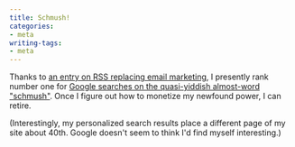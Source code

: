 ```yaml
---
title: Schmush!
categories:
- meta
writing-tags:
- meta
---
```


Thanks to [an entry on RSS replacing email marketing][1], I presently rank number one for [Google searches on the quasi-yiddish almost-word "schmush"][2].  Once I figure out how to monetize my newfound power, I can retire.

(Interestingly, my personalized search results place a different page of my site about 40th.  Google doesn't seem to think I'd find myself interesting.)

   [1]: https://hans.gerwitz.com/2006/03/31/push-schmush.html
   [2]: http://www.google.com/search?q=schmush
